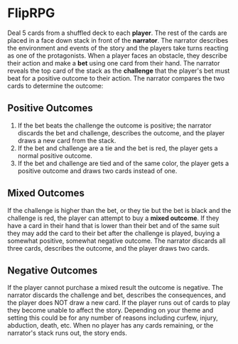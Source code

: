 # FlipRPG
Deal 5 cards from a shuffled deck to each **player**. The rest of the cards are placed in a face down stack in front of the **narrator**. The narrator describes the environment and events of the story and the players take turns reacting as one of the protagonists. When a player faces an obstacle, they describe their action and make a **bet** using one card from their hand. The narrator reveals the top card of the stack as the **challenge** that the player's bet must beat for a positive outcome to their action. The narrator compares the two cards to determine the outcome:

## Positive Outcomes
1. If the bet beats the challenge the outcome is positive; the narrator discards the bet and challenge, describes the outcome, and the player draws a new card from the stack.
3. If the bet and challenge are a tie and the bet is red, the player gets a normal positive outcome.
2. If the bet and challenge are tied and of the same color, the player gets a positive outcome and draws two cards instead of one.

## Mixed Outcomes
If the challenge is higher than the bet, or they tie but the bet is black and the challenge is red, the player can attempt to buy a **mixed outcome**. If they have a card in their hand that is lower than their bet and of the same suit they may add the card to their bet after the challenge is played, buying a somewhat positive, somewhat negative outcome. The narrator discards all three cards, describes the outcome, and the player draws two cards.

## Negative Outcomes
If the player cannot purchase a mixed result the outcome is negative. The narrator discards the challenge and bet, describes the consequences, and the player does NOT draw a new card. If the player runs out of cards to play they become unable to affect the story. Depending on your theme and setting this could be for any number of reasons including curfew, injury, abduction, death, etc. When no player has any cards remaining, or the narrator's stack runs out, the story ends.
